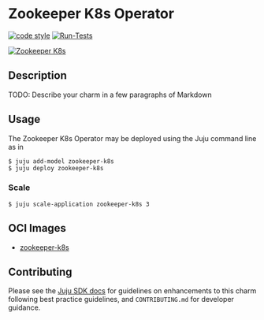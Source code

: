 <!-- Copyright 2022 Canonical Ltd.
See LICENSE file for licensing details. -->

# Zookeeper K8s Operator

[![code style](https://img.shields.io/badge/code%20style-black-000000.svg)](https://github.com/psf/black/tree/main)
[![Run-Tests](https://github.com/gh-user/zookeeper-k8s-operator/actions/workflows/ci.yaml/badge.svg)](https://github.com/gh-user/zookeeper-k8s-operator/actions/workflows/ci.yaml)


[![Zookeeper K8s](https://charmhub.io/zookeeper-k8s/badge.svg)](https://charmhub.io/zookeeper-k8s)

## Description

TODO: Describe your charm in a few paragraphs of Markdown


## Usage

The Zookeeper K8s Operator may be deployed using the Juju command line as in

```shell
$ juju add-model zookeeper-k8s
$ juju deploy zookeeper-k8s
```

### Scale 

```shell
$ juju scale-application zookeeper-k8s 3
```

## OCI Images

- [zookeeper-k8s](https://hub.docker.com/layers/confluentinc/cp-zookeeper/7.0.1/images)

## Contributing

Please see the [Juju SDK docs](https://juju.is/docs/sdk) for guidelines
on enhancements to this charm following best practice guidelines, and
`CONTRIBUTING.md` for developer guidance.
